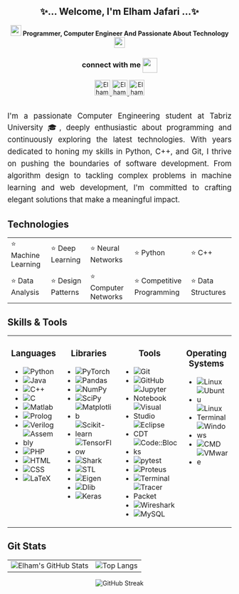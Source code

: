<div align="center">
  <h2><strong>✨... Welcome, I'm Elham Jafari ...✨</strong></h2>
  <img src="https://github.com/rajput2107/rajput2107/blob/master/Assets/Earth.gif" width="24px">
  <strong>Programmer, Computer Engineer And Passionate About Technology</strong>
  <img src="https://github.com/rajput2107/rajput2107/blob/master/Assets/Earth.gif" width="24px">
</div>


<div align="center">
  <h3>connect with me <img align="center" src="https://github.com/rajput2107/rajput2107/blob/master/Assets/Handshake.gif" height="33px" /></h3>
  <p>
    <a href="https://www.linkedin.com/in/elhamm-jafari" target="blank">
      <img alt="Elham's LinkedIn" width="35px" src="https://www.vectorlogo.zone/logos/linkedin/linkedin-icon.svg" />
    </a>
    <a href="https://github.com/jElhamm" target="blank">
      <img alt="Elham's GitHub" width="35px" src="https://www.vectorlogo.zone/logos/github/github-icon.svg" />
    </a>
    <a href="mailto:elhamjafari200312@gmail.com" target="blank">
      <img alt="Elham's Email" width="35px" src="https://www.vectorlogo.zone/logos/gmail/gmail-icon.svg" />
    </a>
  </p>
</div>



## 
<div align="left" style="max-width: 600px; margin: 0 auto;">
  <p style="font-size: 1.2em; line-height: 1.6; text-align: justify;">
    I'm a passionate Computer Engineering student at Tabriz University 🎓, deeply enthusiastic about programming and continuously exploring the latest technologies. With years dedicated to honing my skills in Python, C++, and Git, I thrive on pushing the boundaries of software development. From algorithm design to tackling complex problems in machine learning and web development, I'm committed to crafting elegant solutions that make a meaningful impact.
  </p>
</div>


## <div align="Left">Technologies</div>
<div align="center">
    <table>
        <tr>
            <td>⭐️ Machine Learning</td>
            <td>⭐️ Deep Learning</td>
            <td>⭐️ Neural Networks</td>
            <td>⭐️ Python</td>
            <td>⭐️ C++</td>
        </tr>
        <tr>
            <td>⭐️ Data Analysis</td>
            <td>⭐️ Design Patterns</td>
            <td>⭐️ Computer Networks</td>
            <td>⭐️ Competitive Programming</td>
            <td>⭐️ Data Structures</td>
        </tr>
    </table>
</div>



## <div align="Left">Skills & Tools</div>

<div align="center">

<table>
  <tr>
    <td align="center" valign="top" width="25%">
      <h3>Languages</h3>
      <div align="left">
        <ul>
          <li><img src="https://img.shields.io/badge/-Python-333333?style=flat&logo=python" alt="Python"></li>
          <li><img src="https://img.shields.io/badge/-Java-333333?style=flat&logo=java" alt="Java"></li>
          <li><img src="https://img.shields.io/badge/-C++-333333?style=flat&logo=c%2B%2B" alt="C++"></li>
          <li><img src="https://img.shields.io/badge/-C-333333?style=flat&logo=c" alt="C"></li>
          <li><img src="https://img.shields.io/badge/-Matlab-333333?style=flat&logo=mathworks" alt="Matlab"></li>
          <li><img src="https://img.shields.io/badge/-Prolog-333333?style=flat" alt="Prolog"></li>
          <li><img src="https://img.shields.io/badge/-Verilog-333333?style=flat" alt="Verilog"></li>
          <li><img src="https://img.shields.io/badge/-Assembly-333333?style=flat" alt="Assembly"></li>
          <li><img src="https://img.shields.io/badge/-PHP-333333?style=flat&logo=php" alt="PHP"></li>
          <li><img src="https://img.shields.io/badge/-HTML-333333?style=flat&logo=html5" alt="HTML"></li>
          <li><img src="https://img.shields.io/badge/-CSS-333333?style=flat&logo=css3" alt="CSS"></li>
          <li><img src="https://img.shields.io/badge/-LaTeX-333333?style=flat&logo=latex" alt="LaTeX"></li>
        </ul>
      </div>
    </td>
    <td align="center" valign="top" width="25%">
      <h3>Libraries</h3>
      <div align="left">
        <ul>
          <li><img src="https://img.shields.io/badge/-PyTorch-333333?style=flat&logo=pytorch" alt="PyTorch"></li>
          <li><img src="https://img.shields.io/badge/-Pandas-333333?style=flat&logo=pandas" alt="Pandas"></li>
          <li><img src="https://img.shields.io/badge/-NumPy-333333?style=flat&logo=numpy" alt="NumPy"></li>
          <li><img src="https://img.shields.io/badge/-SciPy-333333?style=flat&logo=scipy" alt="SciPy"></li>
          <li><img src="https://img.shields.io/badge/-Matplotlib-333333?style=flat&logo=matplotlib" alt="Matplotlib"></li>
          <li><img src="https://img.shields.io/badge/-Scikit--learn-333333?style=flat" alt="Scikit-learn"></li>
          <li><img src="https://img.shields.io/badge/-TensorFlow-333333?style=flat&logo=tensorflow" alt="TensorFlow"></li>
          <li><img src="https://img.shields.io/badge/-Shark-333333?style=flat&logo=shark" alt="Shark"></li>
          <li><img src="https://img.shields.io/badge/-STL-333333?style=flat&logo=c%2B%2B" alt="STL"></li>
          <li><img src="https://img.shields.io/badge/-Eigen-333333?style=flat&logo=eigen" alt="Eigen"></li>
          <li><img src="https://img.shields.io/badge/-Dlib-333333?style=flat&logo=dlib" alt="Dlib"></li>
          <li><img src="https://img.shields.io/badge/-Keras-333333?style=flat&logo=keras" alt="Keras"></li>
        </ul>
      </div>
    </td>
    <td align="center" valign="top" width="25%">
      <h3>Tools</h3>
      <div align="left">
        <ul>
          <li><img src="https://img.shields.io/badge/-Git-333333?style=flat&logo=git" alt="Git"></li>
          <li><img src="https://img.shields.io/badge/-GitHub-333333?style=flat&logo=github" alt="GitHub"></li>
          <li><img src="https://img.shields.io/badge/-Jupyter%20Notebook-333333?style=flat&logo=jupyter" alt="Jupyter Notebook"></li>
          <li><img src="https://img.shields.io/badge/-Visual%20Studio-333333?style=flat&logo=visual-studio" alt="Visual Studio"></li>
          <li><img src="https://img.shields.io/badge/-Eclipse%20CDT-333333?style=flat&logo=eclipse" alt="Eclipse CDT"></li>
          <li><img src="https://img.shields.io/badge/-Code::Blocks-333333?style=flat&logo=codeblocks" alt="Code::Blocks"></li>
          <li><img src="https://img.shields.io/badge/-pytest-333333?style=flat&logo=pytest" alt="pytest"></li>
          <li><img src="https://img.shields.io/badge/-Proteus-333333?style=flat" alt="Proteus"></li>
          <li><img src="https://img.shields.io/badge/-Terminal-333333?style=flat&logo=terminal" alt="Terminal"></li>
          <li><img src="https://img.shields.io/badge/-Tracer%20Packet-333333?style=flat" alt="Tracer Packet"></li>
          <li><img src="https://img.shields.io/badge/-Wireshark-333333?style=flat&logo=wireshark" alt="Wireshark"></li>
          <li><img src="https://img.shields.io/badge/-MySQL-333333?style=flat&logo=mysql" alt="MySQL"></li>
        </ul>
      </div>
    </td>
    <td align="center" valign="top" width="25%">
      <h3>Operating Systems</h3>
      <div align="left">
        <ul>
          <li><img src="https://img.shields.io/badge/-Linux-333333?style=flat&logo=linux" alt="Linux"></li>
          <li><img src="https://img.shields.io/badge/-Ubuntu-333333?style=flat&logo=ubuntu" alt="Ubuntu"></li>
          <li><img src="https://img.shields.io/badge/-Linux%20Terminal-333333?style=flat&logo=linux" alt="Linux Terminal"></li>
          <li><img src="https://img.shields.io/badge/-Windows-333333?style=flat&logo=windows" alt="Windows"></li>
          <li><img src="https://img.shields.io/badge/-CMD-333333?style=flat&logo=windows" alt="CMD"></li>
          <li><img src="https://img.shields.io/badge/-VMware-333333?style=flat" alt="VMware"></li>
        </ul>
      </div>
    </td>
  </tr>
</table>

</div>


## <div align="Left">Git Stats</div>
</div>

<div align="center">

|  |  |
| :---: | :---: |
| ![Elham's GitHub Stats](https://github-readme-stats.vercel.app/api?username=jElhamm&&show_icons=true&theme=radical&line_height=27&v=5) | ![Top Langs](https://github-readme-stats.vercel.app/api/top-langs/?username=jElhamm&langs_count=10&theme=radical&layout=compact) |

![GitHub Streak](https://github-readme-streak-stats.herokuapp.com/?user=jElhamm&theme=radical)

</div>
